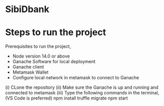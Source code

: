 # SibiDbank
# Steps to run the project
Prerequisites to run the project,
  - Node version 14.0 or above
  - Ganache Software for local deployment
  - Ganache client
  - Metamask Wallet
  - Configure local network in metamask to connect to Ganache
  
 (i) CLone the repository
 (ii) Make sure the Ganache is up and running and connected to metamask
 (iii) Type the following commands in the terminal, (VS Code is preferred)
 npm install
 truffle migrate
 npm start
